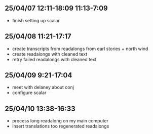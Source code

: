 ## 25/04/07 12:11-18:09 11:13-7:09
- finish setting up scalar

## 25/04/08 11:21-17:17
- create transcripts from readalongs from earl stories + north wind
- create readalongs with cleaned text
- retry failed readalongs with cleaned text

## 25/04/09 9:21-17:04
- meet with delaney about conj
- configure scalar

## 25/04/10 13:38-16:33
- process long readalong on my main computer
- insert translations too regenerated readalongs
